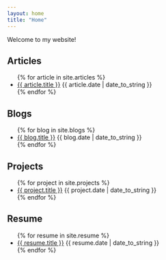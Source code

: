 ```yaml
---
layout: home
title: "Home"
---
```


Welcome to my website!

## Articles
<ul>
  {% for article in site.articles %}
    <li>
      <a href="{{ article.url }}">{{ article.title }}</a>
      <span>{{ article.date | date_to_string }}</span>
    </li>
  {% endfor %}
</ul>

## Blogs
<ul>
  {% for blog in site.blogs %}
    <li>
      <a href="{{ blog.url }}">{{ blog.title }}</a>
      <span>{{ blog.date | date_to_string }}</span>
    </li>
  {% endfor %}
</ul>

## Projects
<ul>
  {% for project in site.projects %}
    <li>
      <a href="{{ project.url }}">{{ project.title }}</a>
      <span>{{ project.date | date_to_string }}</span>
    </li>
  {% endfor %}
</ul>

## Resume
<ul>
  {% for resume in site.resume %}
    <li>
      <a href="{{ resume.url }}">{{ resume.title }}</a>
      <span>{{ resume.date | date_to_string }}</span>
    </li>
  {% endfor %}
</ul>
